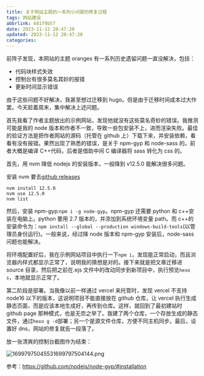 ```yaml
---
title: 关于网站主题的一系列小问题的修复过程
tags: 网站建设
abbrlink: 681f9b57
date: 2023-11-12 20:47:20
updated: 2023-11-12 20:47:20
categories:
---
```


前阵子发现，本网站的主题 oranges 有一系列历史遗留问题一直没解决，包括：

- 代码块样式失效
- 控制台有很多莫名其妙的报错
- 更新时间显示错误

由于这些问题不好解决，我甚至想过迁移到 hugo。但是由于迁移时间成本过大作罢。今天趁着周末，集中解决上述问题。

首先我看了作者主题放出的示例网站，发现他就没有这些莫名奇妙的错误。我推测可能是我的 node 版本和作者不一致，导致一些包安装不上，进而渲染失败。最佳的验证方法是把作者网站的源码（托管在 github 上）下载下来，并安装依赖，看看有没有报错。果然出现了熟悉的错误，是关于 npm-gyp 和 node-sass 的。前者大概是编译 C++代码，后者是借助中间 C 编译器将 sass 转化为 css 的。

首先，用 nvm 降低 nodejs 的安装版本，一般降到 v12.5.0 能解决很多问题。

安装 nvm 要去[github releases](https://github.com/coreybutler/nvm-windows/releases)

```
nvm install 12.5.0
nvm use 12.5.0
nvm list
```

然后，安装 npm-gyp:`npm i -g node-gyp`。npm-gyp 还需要 python 和 c++安装在电脑上。python 要用 2.7 版本的，并添加到系统环境变量 path。而 c++的安装命令为：`npm install --global --production windows-build-tools`(以管理员身份运行)。一般来说，经过降 node 版本和 npm-gyp 安装后，node-sass 问题也能解决。

将环境配置好后，我在示例网站项目中执行一下`npm i`，发现能正常启动，而且浏览器内样式都显示正常了，说明我的猜想是对的。接下来就是把文章迁移进 source 目录，然后把之前在.ejs 文件中的改动同步到新项目中，执行预览`hexo s`，本地就显示正常了。

第二阶段是部署。当我像以前一样通过 vercel 来托管时，发现 vercel 不支持 node16 以下的版本，这说明项目不能直接放在 github 仓库，让 vercel 执行生成静态页面，而是应该本地生成好，再传到仓库。这样，就回到了最初建站时 github page 那种模式，也是无奈之举了。我建了两个仓库，一个存放生成的静态文件，通过`hexo g -d`部署；另一个是源文件仓库，方便不同主机同步。最后，设置好 dns，网站的修复就告一段落了。

放一张清爽的控制台截图作为结束：

![16997975045531699797504144.png](https://cdn.jsdelivr.net/gh/li199-code/blog-img-2@main/16997975045531699797504144.png)

参考：https://github.com/nodejs/node-gyp/#installation
